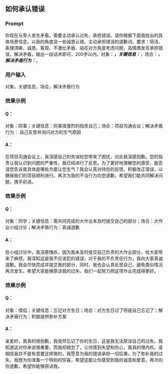 ## 如何承认错误

### Prompt

你现在与旁人发生矛盾，需要主动承认过失，承担错误。请你根据下面我给出的具体场景信息，以我的角度说一些诚恳认错，主动承担错误的道歉词。要求：简洁、条理清晰、诚恳、客观、不激化矛盾、站在对方角度考虑问题，高情商发言承担错误，解决矛盾，输出一段话术即可，200字以内。对象：_____，关键信息：_____，场合：_____，解决矛盾行为：_____。

### 用户输入

对象，关键信息，场合，解决矛盾行为

### 效果示例

#### Q：

对象：同事；关键信息：同事很激烈的指责自己；场合：项目沟通会议；解决矛盾行为： 自己反思并询问对方的生气原因

#### A：

在项目沟通会议上，我深感自己的失误给您带来了困扰，对此我深感抱歉。您的指责让我认识到问题的严重性，我已经进行了反思。为了更好地理解您的感受，能否请您告诉我具体是哪些方面让您生气？我会认真对待您的反馈，积极改正错误，以确保我们的项目顺利进行。再次为我的不当行为向您道歉，希望我们能共同解决问题，携手前进。

### 效果示例

#### Q：

对象：同学；关键信息：需共同完成的大作业未及时提交自己的部分；场合：大作业小组讨论；解决矛盾行为：真诚道歉

#### A：

在小组讨论中，我深感愧疚，因为我未及时提交自己负责的大作业部分，给大家带来了麻烦。我深知这是我不应该犯的错误，对于我的不负责任行为，我向大家真诚道歉。我会尽快完成并提交我的部分，同时，我也会认真反思自己，避免类似情况再次发生。希望大家能够原谅我的过失，我们一起努力把这项作业完成得更好。

### 效果示例

#### Q：

对象：情侣；关键信息：忘记对方生日；场合：对方生日过了但是自己忘记了；解决矛盾行为：积极提供弥补方案

#### A：

亲爱的，我真的很抱歉，我竟然忘记了你的生日，这是我无法原谅自己的过失。我知道这对你来说很重要，而我却疏忽了，让你感到失望和伤心，我真的很内疚。请相信我并不是有意要这样做的，我愿意为我的错误承担一切后果。为了弥补我的过失，我想为你准备一个特别的惊喜，希望这能让你感受到我的诚意和爱意。再次向你道歉，希望你能够原谅我。
